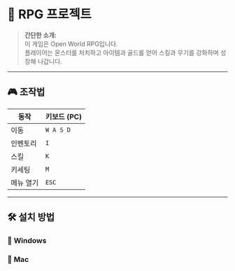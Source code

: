 # 🏹 RPG 프로젝트

> **간단한 소개:**  
> 이 게임은 Open World RPG입니다.  
> 플레이어는 몬스터를 처치하고 아이템과 골드를 얻어 스킬과 무기를 강화하며 성장해 나갑니다.  

---


## 🎮 조작법  

| 동작          | 키보드 (PC)
|--------------|-----------
| 이동         | `W A S D` |
| 인벤토리      | `I`       | 
| 스킬         | `K`       | 
| 키세팅         | `M`       |
| 메뉴 열기    | `ESC`     | 

---

## 🛠️ 설치 방법  
### 🔹 **Windows**  


### 🔹 **Mac**  



 
